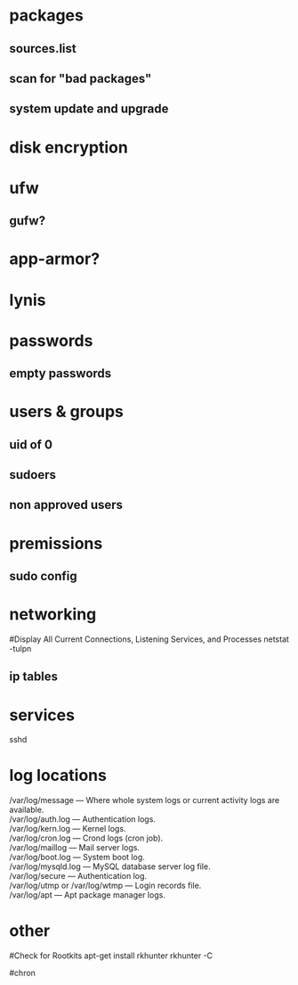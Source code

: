 # packages

## sources.list

## scan for "bad packages"

## system update and upgrade

# disk encryption

# ufw
## gufw?

# app-armor?

# lynis

# passwords 

## empty passwords

# users & groups

## uid of 0

## sudoers

## non approved users

# premissions

## sudo config

# networking
#Display All Current Connections, Listening Services, and Processes
netstat -tulpn

## ip tables

# services
sshd

# log locations
/var/log/message — Where whole system logs or current activity logs are available.  
/var/log/auth.log — Authentication logs.  
/var/log/kern.log — Kernel logs.  
/var/log/cron.log — Crond logs (cron job).  
/var/log/maillog — Mail server logs.  
/var/log/boot.log — System boot log.  
/var/log/mysqld.log — MySQL database server log file.  
/var/log/secure — Authentication log.  
/var/log/utmp or /var/log/wtmp — Login records file.  
/var/log/apt — Apt package manager logs.  

# other
#Check for Rootkits
apt-get install rkhunter
rkhunter -C

#chron

